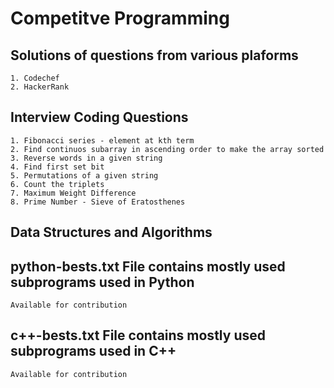 # Competitve Programming 

## Solutions of questions from various plaforms
	1. Codechef
	2. HackerRank

## Interview Coding Questions
	1. Fibonacci series - element at kth term
	2. Find continuos subarray in ascending order to make the array sorted
	3. Reverse words in a given string
	4. Find first set bit
	5. Permutations of a given string
	6. Count the triplets
	7. Maximum Weight Difference
	8. Prime Number - Sieve of Eratosthenes

## Data Structures and Algorithms 

## python-bests.txt File contains mostly used subprograms used in Python
	Available for contribution

## c++-bests.txt File contains mostly used subprograms used in C++
	Available for contribution